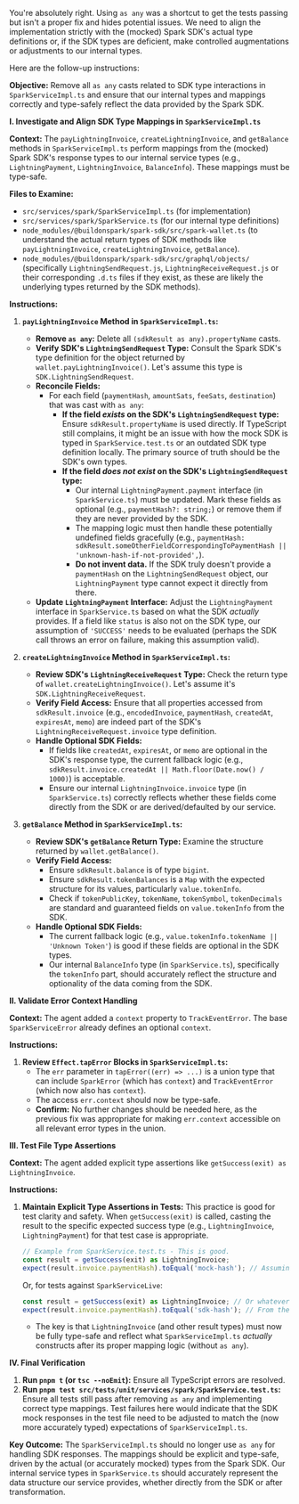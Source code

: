 You're absolutely right. Using `as any` was a shortcut to get the tests passing but isn't a proper fix and hides potential issues. We need to align the implementation strictly with the (mocked) Spark SDK's actual type definitions or, if the SDK types are deficient, make controlled augmentations or adjustments to our internal types.

Here are the follow-up instructions:

**Objective:** Remove all `as any` casts related to SDK type interactions in `SparkServiceImpl.ts` and ensure that our internal types and mappings correctly and type-safely reflect the data provided by the Spark SDK.

**I. Investigate and Align SDK Type Mappings in `SparkServiceImpl.ts`**

**Context:** The `payLightningInvoice`, `createLightningInvoice`, and `getBalance` methods in `SparkServiceImpl.ts` perform mappings from the (mocked) Spark SDK's response types to our internal service types (e.g., `LightningPayment`, `LightningInvoice`, `BalanceInfo`). These mappings must be type-safe.

**Files to Examine:**
*   `src/services/spark/SparkServiceImpl.ts` (for implementation)
*   `src/services/spark/SparkService.ts` (for our internal type definitions)
*   `node_modules/@buildonspark/spark-sdk/src/spark-wallet.ts` (to understand the actual return types of SDK methods like `payLightningInvoice`, `createLightningInvoice`, `getBalance`).
*   `node_modules/@buildonspark/spark-sdk/src/graphql/objects/` (specifically `LightningSendRequest.js`, `LightningReceiveRequest.js` or their corresponding `.d.ts` files if they exist, as these are likely the underlying types returned by the SDK methods).

**Instructions:**

1.  **`payLightningInvoice` Method in `SparkServiceImpl.ts`:**
    *   **Remove `as any`:** Delete all `(sdkResult as any).propertyName` casts.
    *   **Verify SDK's `LightningSendRequest` Type:** Consult the Spark SDK's type definition for the object returned by `wallet.payLightningInvoice()`. Let's assume this type is `SDK.LightningSendRequest`.
    *   **Reconcile Fields:**
        *   For each field (`paymentHash`, `amountSats`, `feeSats`, `destination`) that was cast with `as any`:
            *   **If the field *exists* on the SDK's `LightningSendRequest` type:** Ensure `sdkResult.propertyName` is used directly. If TypeScript still complains, it might be an issue with how the mock SDK is typed in `SparkService.test.ts` or an outdated SDK type definition locally. The primary source of truth should be the SDK's own types.
            *   **If the field *does not exist* on the SDK's `LightningSendRequest` type:**
                *   Our internal `LightningPayment.payment` interface (in `SparkService.ts`) must be updated. Mark these fields as optional (e.g., `paymentHash?: string;`) or remove them if they are never provided by the SDK.
                *   The mapping logic must then handle these potentially undefined fields gracefully (e.g., `paymentHash: sdkResult.someOtherFieldCorrespondingToPaymentHash || 'unknown-hash-if-not-provided',`).
                *   **Do not invent data.** If the SDK truly doesn't provide a `paymentHash` on the `LightningSendRequest` object, our `LightningPayment` type cannot expect it directly from there.
    *   **Update `LightningPayment` Interface:** Adjust the `LightningPayment` interface in `SparkService.ts` based on what the SDK *actually* provides. If a field like `status` is also not on the SDK type, our assumption of `'SUCCESS'` needs to be evaluated (perhaps the SDK call throws an error on failure, making this assumption valid).

2.  **`createLightningInvoice` Method in `SparkServiceImpl.ts`:**
    *   **Review SDK's `LightningReceiveRequest` Type:** Check the return type of `wallet.createLightningInvoice()`. Let's assume it's `SDK.LightningReceiveRequest`.
    *   **Verify Field Access:** Ensure that all properties accessed from `sdkResult.invoice` (e.g., `encodedInvoice`, `paymentHash`, `createdAt`, `expiresAt`, `memo`) are indeed part of the SDK's `LightningReceiveRequest.invoice` type definition.
    *   **Handle Optional SDK Fields:**
        *   If fields like `createdAt`, `expiresAt`, or `memo` are optional in the SDK's response type, the current fallback logic (e.g., `sdkResult.invoice.createdAt || Math.floor(Date.now() / 1000)`) is acceptable.
        *   Ensure our internal `LightningInvoice.invoice` type (in `SparkService.ts`) correctly reflects whether these fields come directly from the SDK or are derived/defaulted by our service.

3.  **`getBalance` Method in `SparkServiceImpl.ts`:**
    *   **Review SDK's `getBalance` Return Type:** Examine the structure returned by `wallet.getBalance()`.
    *   **Verify Field Access:**
        *   Ensure `sdkResult.balance` is of type `bigint`.
        *   Ensure `sdkResult.tokenBalances` is a `Map` with the expected structure for its values, particularly `value.tokenInfo`.
        *   Check if `tokenPublicKey`, `tokenName`, `tokenSymbol`, `tokenDecimals` are standard and guaranteed fields on `value.tokenInfo` from the SDK.
    *   **Handle Optional SDK Fields:**
        *   The current fallback logic (e.g., `value.tokenInfo.tokenName || 'Unknown Token'`) is good if these fields are optional in the SDK types.
        *   Our internal `BalanceInfo` type (in `SparkService.ts`), specifically the `tokenInfo` part, should accurately reflect the structure and optionality of the data coming from the SDK.

**II. Validate Error Context Handling**

**Context:** The agent added a `context` property to `TrackEventError`. The base `SparkServiceError` already defines an optional `context`.

**Instructions:**

1.  **Review `Effect.tapError` Blocks in `SparkServiceImpl.ts`:**
    *   The `err` parameter in `tapError((err) => ...)` is a union type that can include `SparkError` (which has `context`) and `TrackEventError` (which now also has `context`).
    *   The access `err.context` should now be type-safe.
    *   **Confirm:** No further changes should be needed here, as the previous fix was appropriate for making `err.context` accessible on all relevant error types in the union.

**III. Test File Type Assertions**

**Context:** The agent added explicit type assertions like `getSuccess(exit) as LightningInvoice`.

**Instructions:**

1.  **Maintain Explicit Type Assertions in Tests:** This practice is good for test clarity and safety. When `getSuccess(exit)` is called, casting the result to the specific expected success type (e.g., `LightningInvoice`, `LightningPayment`) for that test case is appropriate.
    ```typescript
    // Example from SparkService.test.ts - This is good.
    const result = getSuccess(exit) as LightningInvoice;
    expect(result.invoice.paymentHash).toEqual('mock-hash'); // Assuming 'mock-hash' is from createMockSparkService
    ```
    Or, for tests against `SparkServiceLive`:
    ```typescript
    const result = getSuccess(exit) as LightningInvoice; // Or whatever type that method returns
    expect(result.invoice.paymentHash).toEqual('sdk-hash'); // From the SDK mock
    ```
    *   The key is that `LightningInvoice` (and other result types) must now be fully type-safe and reflect what `SparkServiceImpl.ts` *actually* constructs after its proper mapping logic (without `as any`).

**IV. Final Verification**

1.  **Run `pnpm t` (or `tsc --noEmit`):** Ensure all TypeScript errors are resolved.
2.  **Run `pnpm test src/tests/unit/services/spark/SparkService.test.ts`:** Ensure all tests still pass after removing `as any` and implementing correct type mappings. Test failures here would indicate that the SDK mock responses in the test file need to be adjusted to match the (now more accurately typed) expectations of `SparkServiceImpl.ts`.

**Key Outcome:** The `SparkServiceImpl.ts` should no longer use `as any` for handling SDK responses. The mappings should be explicit and type-safe, driven by the actual (or accurately mocked) types from the Spark SDK. Our internal service types in `SparkService.ts` should accurately represent the data structure our service provides, whether directly from the SDK or after transformation.
